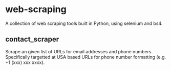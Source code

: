 # web-scraping

A collection of web scraping tools built in Python, using selenium and bs4.

## contact_scraper

Scrape an given list of URLs for email addresses and phone numbers. Specifically targetted at USA based URLs for phone number formatting (e.g. +1 (xxx) xxx xxxx). 
